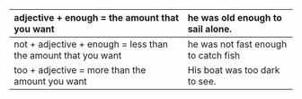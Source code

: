 | adjective + enough = the amount that you want | he was old enough to sail alone. | 
| :--- | :---|
| not + adjective + enough = less than the amount that you want | he was not fast enough to catch fish | 
| too + adjective = more than the amount you want | His boat was too dark to see. | 
